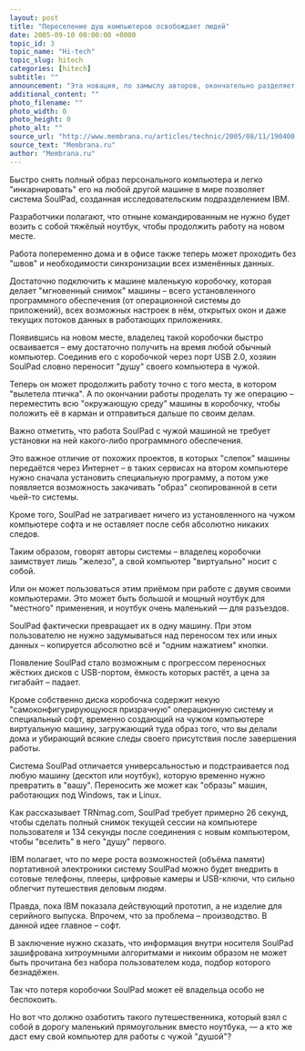 ```yaml
---
layout: post
title: "Переселение душ компьютеров освобождает людей"
date: 2005-09-10 00:00:00 +0000
topic_id: 3
topic_name: "Hi-tech"
topic_slug: hitech
categories: [hitech]
subtitle: ""
announcement: "Эта новация, по замыслу авторов, окончательно разделяет \"душу\" компьютера с его \"телом\". Расставаться, впрочем, со своей \"душой\" машине придётся ненадолго – лишь на время путешествия своего хозяина."
additional_content: ""
photo_filename: ""
photo_width: 0
photo_height: 0
photo_alt: ""
source_url: "http://www.membrana.ru/articles/technic/2005/08/11/190400.html"
source_text: "Membrana.ru"
author: "Membrana.ru"
---
```

Быстро снять полный образ персонального компьютера и легко "инкарнировать" его на любой другой машине в мире позволяет система SoulPad, созданная исследовательским подразделением IBM.

Разработчики полагают, что отныне командированным не нужно будет возить с собой тяжёлый ноутбук, чтобы продолжить работу на новом месте.

Работа попеременно дома и в офисе также теперь может проходить без "швов" и необходимости синхронизации всех изменённых данных.

Достаточно подключить к машине маленькую коробочку, которая делает "мгновенный снимок" машины – всего установленного программного обеспечения (от операционной системы до приложений), всех возможных настроек в нём, открытых окон и даже текущих потоков данных в работающих приложениях.

Появившись на новом месте, владелец такой коробочки быстро осваивается – ему достаточно получить на время любой обычный компьютер. Соединив его с коробочкой через порт USB 2.0, хозяин SoulPad словно переносит "душу" своего компьютера в чужой.

Теперь он может продолжить работу точно с того места, в котором "вылетела птичка". А по окончании работы проделать ту же операцию – переместить всю "окружающую среду" машины в коробочку, чтобы положить её в карман и отправиться дальше по своим делам.

Важно отметить, что работа SoulPad с чужой машиной не требует установки на ней какого-либо программного обеспечения.

Это важное отличие от похожих проектов, в которых "слепок" машины передаётся через Интернет – в таких сервисах на втором компьютере нужно сначала установить специальную программу, а потом уже появляется возможность закачивать "образ" скопированной в сети чьей-то системы.

Кроме того, SoulPad не затрагивает ничего из установленного на чужом компьютере софта и не оставляет после себя абсолютно никаких следов.

Таким образом, говорят авторы системы – владелец коробочки заимствует лишь "железо", а свой компьютер "виртуально" носит с собой.

Или он может пользоваться этим приёмом при работе с двумя своими компьютерами. Это может быть большой и мощный ноутбук для "местного" применения, и ноутбук очень маленький — для разъездов.

SoulPad фактически превращает их в одну машину. При этом пользователю не нужно задумываться над переносом тех или иных данных – копируется абсолютно всё и "одним нажатием" кнопки.

Появление SoulPad стало возможным с прогрессом переносных жёстких дисков с USB-портом, ёмкость которых растёт, а цена за гигабайт – падает.

Кроме собственно диска коробочка содержит некую "самоконфигурирующуюся призрачную" операционную систему и специальный софт, временно создающий на чужом компьютере виртуальную машину, загружающий туда образ того, что вы делали дома и убирающий всякие следы своего присутствия после завершения работы.

 Система SoulPad отличается универсальностью и подстраивается под любую машину (десктоп или ноутбук), которую временно нужно превратить в "вашу". Переносить же может как "образы" машин, работающих под Windows, так и Linux.

Как рассказывает TRNmag.com, SoulPad требует примерно 26 секунд, чтобы сделать полный снимок текущей сессии на компьютере пользователя и 134 секунды после соединения с новым компьютером, чтобы "вселить" в него "душу" первого.

IBM полагает, что по мере роста возможностей (объёма памяти) портативной электроники систему SoulPad можно будет внедрить в сотовые телефоны, плееры, цифровые камеры и USB-ключи, что сильно облегчит путешествия деловым людям.

Правда, пока IBM показала действующий прототип, а не изделие для серийного выпуска. Впрочем, что за проблема – производство. В данной идее главное – софт.

В заключение нужно сказать, что информация внутри носителя SoulPad зашифрована хитроумными алгоритмами и никоим образом не может быть прочитана без набора пользователем кода, подбор которого безнадёжен.

Так что потеря коробочки SoulPad может её владельца особо не беспокоить.

Но вот что должно озаботить такого путешественника, который взял с собой в дорогу маленький прямоугольник вместо ноутбука, — а кто же даст ему свой компьютер для работы с чужой "душой"?
